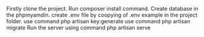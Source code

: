 Firstly clone the project.
Run composer install command.
Create database in the phpmyamdin.
create .env file by coopying of .env example in the project folder.
use command php artisan key:generate
use command php artisan migrate
Run the server using command php artisan serve
